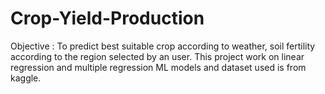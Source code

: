 # Crop-Yield-Production
Objective : To predict best suitable crop according to weather, soil fertility according to the region selected by an user.  This project work on linear regression and multiple regression ML models and dataset used is from kaggle.
